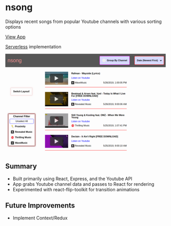 # nsong

Displays recent songs from popular Youtube channels with various sorting options

[View App](https://nsong.herokuapp.com)

[Serverless](https://github.com/kianga722/nsong-serverless) implementation

![screenshot](https://github.com/kianga722/nsong/blob/master/screenshot.png)

## Summary

- Built primarily using React, Express, and the Youtube API
- App grabs Youtube channel data and passes to React for rendering
- Experimented with react-flip-toolkit for transition animations

## Future Improvements

- Implement Context/Redux
